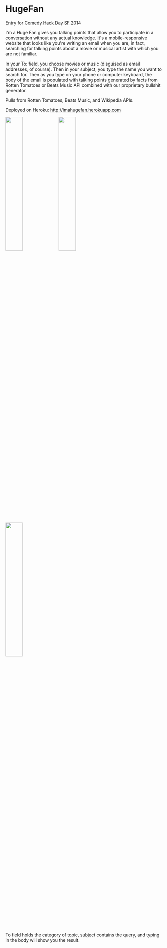 HugeFan
=======

Entry for <a href="http://www.comedyhackday.org">Comedy Hack Day SF 2014</a>

I'm a Huge Fan gives you talking points that allow you to participate in a conversation without any actual knowledge. It's a mobile-responsive website that looks like you're writing an email when you are, in fact, searching for talking points about a movie or musical artist with which you are not familiar.

In your To: field, you choose movies or music (disguised as email addresses, of course). Then in your subject, you type the name you want to search for. Then as you type on your phone or computer keyboard, the body of the email is populated with talking points generated by facts from Rotten Tomatoes or Beats Music API combined with our proprietary bullshit generator.

Pulls from Rotten Tomatoes, Beats Music, and Wikipedia APIs. 

Deployed on Heroku: <a href="http://imahugefan.herokuapp.com">http://imahugefan.herokuapp.com</a>

<img width="33%" height="33%" src="https://github.com/vietjew/HugeFan/blob/master/app/assets/images/sample3.png">
<img width="33%" height="33%" src="https://github.com/vietjew/HugeFan/blob/master/app/assets/images/sample2.png">
<img width="33%" height="33%" src="https://github.com/vietjew/HugeFan/blob/master/app/assets/images/sample1.png">

To field holds the category of topic, subject contains the query, and typing in the body will show you the result.
